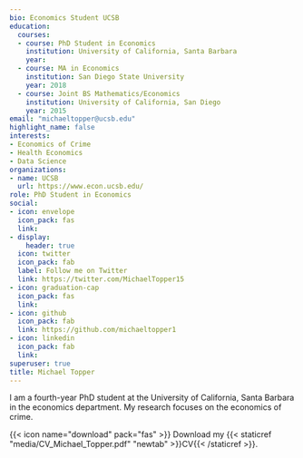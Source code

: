 ```yaml
---
bio: Economics Student UCSB
education:
  courses:
  - course: PhD Student in Economics
    institution: University of California, Santa Barbara
    year: 
  - course: MA in Economics
    institution: San Diego State University
    year: 2018
  - course: Joint BS Mathematics/Economics
    institution: University of California, San Diego
    year: 2015
email: "michaeltopper@ucsb.edu"
highlight_name: false
interests:
- Economics of Crime
- Health Economics
- Data Science
organizations:
- name: UCSB
  url: https://www.econ.ucsb.edu/
role: PhD Student in Economics
social:
- icon: envelope
  icon_pack: fas
  link: 
- display:
    header: true
  icon: twitter
  icon_pack: fab
  label: Follow me on Twitter
  link: https://twitter.com/MichaelTopper15
- icon: graduation-cap
  icon_pack: fas
  link: 
- icon: github
  icon_pack: fab
  link: https://github.com/michaeltopper1
- icon: linkedin
  icon_pack: fab
  link: 
superuser: true
title: Michael Topper
---
```


I am a fourth-year PhD student at the University of California, Santa Barbara in the economics department. My research focuses on the economics of crime. 


{{< icon name="download" pack="fas" >}} Download my {{< staticref "media/CV_Michael_Topper.pdf" "newtab" >}}CV{{< /staticref >}}.
